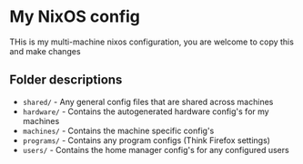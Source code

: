 # My NixOS config
THis is my multi-machine nixos configuration, you are welcome to copy this and make changes

## Folder descriptions
- `shared/` - Any general config files that are shared across machines
- `hardware/` - Contains the autogenerated hardware config's for my machines
- `machines/` - Contains the machine specific config's
- `programs/` - Contains any program configs (Think Firefox settings)
- `users/` - Contains the home manager config's for any configured users
